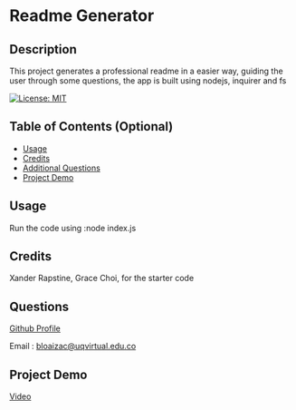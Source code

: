 
# Readme Generator

## Description
This project generates a professional readme in a easier way, guiding the user through some questions, the app is built using nodejs, inquirer and fs

[![License: MIT](https://img.shields.io/badge/License-MIT-yellow.svg)](https://opensource.org/licenses/MIT)

## Table of Contents (Optional)

- [Usage](#usage)
- [Credits](#credits)
- [Additional Questions](#questions)
- [Project Demo](#demo)



## Usage
Run the code using :node index.js

## Credits
Xander Rapstine, Grace Choi, for the starter code

## Questions

[Github Profile](https://github.com/braulioloaizac)

Email : bloaizac@uqvirtual.edu.co

## Project Demo

[Video](https://drive.google.com/file/d/1-xb8b8aJOJeRddK3ojyWoJ-Z9ZErJmus/view)

